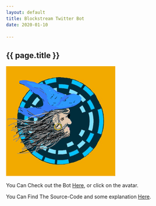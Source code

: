 ```yaml
---
layout: default
title: Blockstream Twitter Bot
date: 2020-01-10

---
```

<h2>{{ page.title }}</h2>


<img src="/assets/bs_wiz.png" alt="bstream wizard photo" height="300">


You Can Check out the Bot [Here](https://twitter.com/BlockstreamTeam), or click on the avatar.

You Can Find The Source-Code and some explanation [Here](https://github.com/PaulKania/Euler_And_/tree/master/Precipated_Projects/bstreambot).

